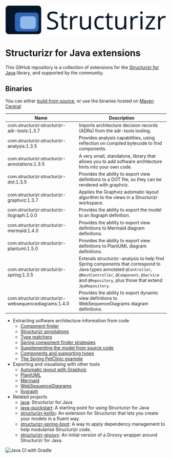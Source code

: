 ![Structurizr](docs/images/structurizr-banner.png)

# Structurizr for Java extensions

This GitHub repository is a collection of extensions for the [Structurizr for Java](https://github.com/structurizr/java) library, and supported by the community.

## Binaries
You can either [build from source](docs/building.md), or use the binaries hosted on [Maven Central](https://repo1.maven.org/maven2/com/structurizr/):

Name                                                  | Description
----------------------------------------------------- | ---------------------------------------------------------------------------------------------------------------------------
com.structurizr:structurizr-adr-tools:1.3.7 | Imports architecture decision records (ADRs) from the adr-tools tooling.
com.structurizr:structurizr-analysis:1.3.5 | Provides analysis capabilities, using reflection on compiled bytecode to find components.
com.structurizr:structurizr-annotations:1.3.5 | A very small, standalone, library that allows you to add software architecture hints into your own code.
com.structurizr:structurizr-dot:1.3.5 | Provides the ability to export view definitions to a DOT file, so they can be rendered with graphviz.
com.structurizr:structurizr-graphviz:1.3.7 | Applies the Graphviz automatic layout algorithm to the views in a Structurizr workspace.
com.structurizr:structurizr-ilograph:1.0.0 | Provides the ability to export the model to an Ilograph definition.
com.structurizr:structurizr-mermaid:1.4.0  | Provides the ability to export view definitions to Mermaid diagram definitions.
com.structurizr:structurizr-plantuml:1.5.0 | Provides the ability to export view definitions to PlantUML diagram definitions.
com.structurizr:structurizr-spring:1.3.5 | Extends structurizr-analysis to help find Spring components that correspond to Java types annotated ```@Controller```, ```@RestController```, ```@Component```, ```@Service``` and ```@Repository```, plus those that extend ```JpaRepository```.
com.structurizr:structurizr-websequencediagrams:1.4.0 | Provides the ability to export dynamic view definitions to WebSequenceDiagrams diagram definitions.

* Extracting software architecture information from code
    * [Component finder](docs/component-finder.md)
    * [Structurizr annotations](docs/structurizr-annotations.md)
    * [Type matchers](docs/type-matchers.md)
    * [Spring component finder strategies](docs/spring-component-finder-strategies.md)
    * [Supplementing the model from source code](docs/supplementing-from-source-code.md)
    * [Components and supporting types](docs/supporting-types.md)
    * [The Spring PetClinic example](docs/spring-petclinic.md)
* Exporting and visualising with other tools
	* [Automatic layout with Graphviz](structurizr-graphviz)
    * [PlantUML](structurizr-plantuml)
    * [Mermaid](structurizr-mermaid)
    * [WebSequenceDiagrams](structurizr-websequencediagrams)
    * [Ilograph](structurizr-ilograph)
* Related projects
    * [java](https://github.com/structurizr/java): Structurizr for Java
    * [java-quickstart](https://github.com/structurizr/java-quickstart): A starting point for using Structurizr for Java
    * [structurizr-kotlin](https://github.com/Catalysts/structurizr-extensions/tree/master/structurizr-kotlin): An extension for Structurizr that lets you create your models in a fluent way.
    * [structurizr-spring-boot](https://github.com/Catalysts/structurizr-extensions/tree/master/structurizr-spring-boot): A way to apply dependency management to help modularise Structurizr code.
    * [structurizr-groovy](https://github.com/tidyjava/structurizr-groovy): An initial version of a Groovy wrapper around Structurizr for Java.
    
![Java CI with Gradle](https://github.com/structurizr/java-extensions/workflows/Java%20CI%20with%20Gradle/badge.svg)